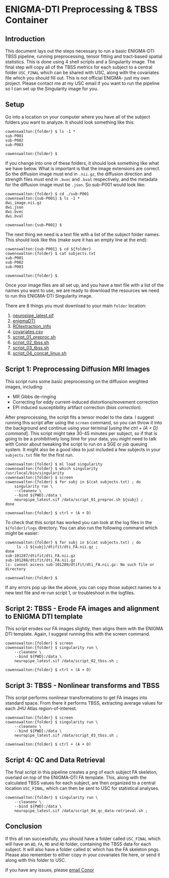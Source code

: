 # ENIGMA-DTI Preprocessing & TBSS Container

## Introduction 
This document lays out the steps necessary to run a basic ENIGMA-DTI TBSS pipeline, running preprocessing, tensor fitting and tract-based spatial statistics. This is done using 4 shell scripts and a Singularity image. The final step will copy all of the TBSS metrics for each subject to a central folder `USC_FINAL` which can be shared with USC, along with the covariates file which you should fill out. This is not official ENIGMA- just my own project. Please contact me at my USC email if you want to run the pipeline so I can set up the Singularity image for you.

## Setup
Go into a location on your computer where you have all of the subject folders you want to analyze. It should look something like this:

```
cowenswalton:{folder} $ ls -1 * 
sub-P001
sub-P002
sub-P003

cowenswalton:{folder} $
```

If you change into one of these folders, it should look something like what we have below. What is important is that the image extensions are correct. So the diffusion image must end in `.nii.gz`, the diffusion direction and strength files must end in `.bvec` and `.bval` respectively, and the metadata for the diffusion image must be `.json`. So sub-P001 would look like:

```
cowenswalton:{folder} $ cd ./sub-P001
cowenswalton:{sub-P001} $ ls -1 *
dwi_image.nii.gz
dwi.json
dwi.bvec
dwi.bval

cowenswalton:{sub-P001} $
```

The next thing we need is a text file with a list of the subject folder names. This should look like this (make sure it has an empty line at the end):
```
cowenswalton:{sub-P001} $ cd ${folder}
cowenswalton:{folder} $ cat subjects.txt
sub-P001
sub-P002
sub-P003

cowenswalton:{folder} $
```

Once your image files are all set up, and you have a text file with a list of the names you want to use, we are ready to download the resources we need to run this ENIGMA-DTI Singularity image.

There are 8 things you must download to your main `folder` location:

1. [neuropipe_latest.sif](https://drive.google.com/file/d/1bqA77V_VR5h1gHZkcNEhP-P78nF4VHII/view?usp=share_link)
2. [enigmaDTI](https://git.ini.usc.edu/ehaddad/04_enigma-dti-tbss/-/tree/master/enigmaDTI)
3. [ROIextraction_info](https://git.ini.usc.edu/ehaddad/04_enigma-dti-tbss/-/tree/master/ROIextraction_info)
4. [covariates.csv](https://drive.google.com/file/d/1-caykSRDq1NHRLidc4VEJTE_hepIm7yp/view?usp=share_link)
5. [script_01_preproc.sh](https://github.com/ConorOW/ENIGMA-PD_TBSS_Container/blob/42a9efd90c8110e9b9541b053d31c53461015c06/script_01_preproc.sh)
6. [script_02_tbss.sh](https://github.com/ConorOW/ENIGMA-PD_TBSS_Container/blob/203f7d6e84581948f90c956551d31c31dc074619/script_02_tbss.sh)
7. [script_03_tbss.sh](https://github.com/ConorOW/ENIGMA-PD_TBSS_Container/blob/203f7d6e84581948f90c956551d31c31dc074619/script_03_tbss.sh)
8. [script_04_concat_linux.sh](https://github.com/ConorOW/ENIGMA-PD_TBSS_Container/blob/203f7d6e84581948f90c956551d31c31dc074619/script_04_qc_data-retrieval.sh)

## Script 1: Preprocessing Diffusion MRI Images
This script runs some basic preprocessing on the diffusion weighted images, including:
- MR Gibbs de-ringing
- Correcting for eddy current-induced distortions/movement correction
- EPI induced susceptibility artifact correction (*bias correction*). 

After preprocessing, the script fits a tensor model to the data. I suggest running this script after using the `screen` command, so you can throw it into the background and continue using your terminal [*using the ctrl + (A + D) command*]. This script might take 30-45 minutes per subject, so if that is going to be a prohibitively long time for your data, you might need to talk with Conor about tweaking the script to run on a SGE or job queuing system. It might also be a good idea to just included a few subjects in your `subjects.txt` file for the first run.

```
cowenswalton:{folder} $ ml load singularity
cowenswalton:{folder} $ which singularity
/usr/local/bin/singularity
cowenswalton:{folder} $ screen
cowenswalton:{folder} $ for subj in $(cat subjects.txt) ; do 
    singularity run \
    --cleanenv \
    --bind ${PWD}:/data \
    neuropipe_latest.sif /data/script_01_preproc.sh ${subj} ; 
done

cowenswalton:{folder} $ ctrl + (A + D) 
```

To check that this script has worked you can look at the log files in the `${folder}/logs` directory. You can also run the following command which might be easier:

```
cowenswalton:{folder} $ for subj in $(cat subjects.txt) ; do 
     ls -1 ${subj}/dtifit/dti_FA.nii.gz ; 
done
sub-101287/dtifit/dti_FA.nii.gz
sub-101288/dtifit/dti_FA.nii.gz
ls: cannot access sub-101289/dtifit/dti_FA.nii.gz: No such file or directory

cowenswalton:{folder} $
```

If any errors pop up like the above, you can copy those subject names to a new text file and re-run script 1, or troubleshoot in the logfiles.

## Script 2: TBSS - Erode FA images and alignment to ENIGMA DTI template
This script erodes our FA images slightly, then aligns them with the ENIGMA DTI template. Again, I suggest running this with the screen command.

```
cowenswalton:{folder} $ screen
cowenswalton:{folder} $ singularity run \
    --cleanenv \
    --bind ${PWD}:/data \
    neuropipe_latest.sif /data/script_02_tbss.sh ;
    
cowenswalton:{folder} $ ctrl + (A + D)
```

## Script 3: TBSS - Nonlinear transforms and TBSS
This script performs nonlinear transformations to get FA images into standard space. From there it performs TBSS, extracting average values for each JHU Atlas region-of-interest.

```
cowenswalton:{folder} $ screen
cowenswalton:{folder} $ singularity run \
    --cleanenv \
    --bind ${PWD}:/data \
    neuropipe_latest.sif /data/script_03_tbss.sh ;
    
cowenswalton:{folder} $ ctrl + (A + D)
```

## Script 4: QC and Data Retrieval
The final script in this pipeline creates a png of each subject FA skeleton, overlaid on top of the ENIGMA-DTI FA template. This, along with the calculated TBSS values for each subject, are then organized to a central location `USC_FINAL`, which can then be sent to USC for statistical analyses.

```
cowenswalton:{folder} $ singularity run \
    --cleanenv \
    --bind ${PWD}:/data \
    neuropipe_latest.sif /data/script_04_qc_data-retrieval.sh ;
```

## Conclusion
If this all ran successfully, you should have a folder called `USC_FINAL` which will have an `AD`, `FA`, `MD` and `RD` folder, containing the TBSS data for each subject. It will also have a folder called `QC` which has the FA skeleton pngs. Please also remember to either copy in your covariates file here, or send it along with this folder to USC.

If you have any issues, please [email Conor](conor.owens-walton@loni.usc.edu)
